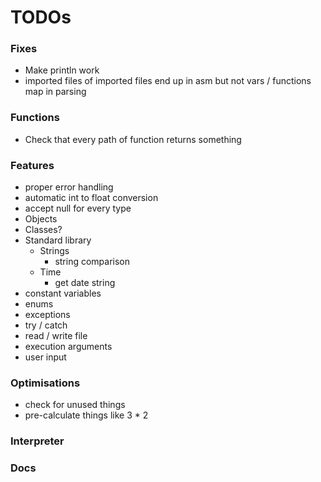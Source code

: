 # TODOs

### Fixes

- Make println work
- imported files of imported files end up in asm but not vars / functions map in parsing

### Functions
- Check that every path of function returns something

### Features
- proper error handling
- automatic int to float conversion
- accept null for every type
- Objects
- Classes?
- Standard library
  - Strings
    - string comparison
  - Time
    - get date string
- constant variables
- enums
- exceptions
- try / catch
- read / write file
- execution arguments
- user input

### Optimisations
- check for unused things
- pre-calculate things like 3 * 2

### Interpreter

### Docs